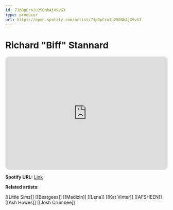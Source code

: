```yaml
---
id: 7JpDpCro1u250NbAjX9vG3
type: producer
url: https://open.spotify.com/artist/7JpDpCro1u250NbAjX9vG3
---
```

# Richard "Biff" Stannard

<iframe style="border-radius:12px" src="https://open.spotify.com/embed/artist/7JpDpCro1u250NbAjX9vG3" width="100%" height="352" frameBorder="0" allowfullscreen="" allow="autoplay; clipboard-write; encrypted-media; fullscreen; picture-in-picture" loading="lazy"></iframe>

**Spotify URL:** [Link](https://open.spotify.com/artist/7JpDpCro1u250NbAjX9vG3)

**Related artists:**

[[Little Simz]]
[[Beatgees]]
[[Madizin]]
[[Lena]]
[[Kat Vinter]]
[[AFSHEEN]]
[[Ash Howes]]
[[Josh Crumbee]]
